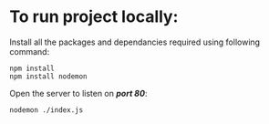 # To run project locally:
Install all the packages and dependancies required using following command:

```
npm install
npm install nodemon 
```

Open the server to listen on **_port 80_**:

```
nodemon ./index.js
```